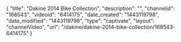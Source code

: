 {
    "title": "Dakine 2014 Bike Collection",
    "description": "",
    "channelid": "168543",
    "videoid": "6414175",
    "date_created": "1443119798",
    "date_modified": "1443119798",
    "type": "captivate",
    "layout": "channelVideo",
    "url": "\/dakine\/dakine-2014-bike-collection\/168543-6414175"
}